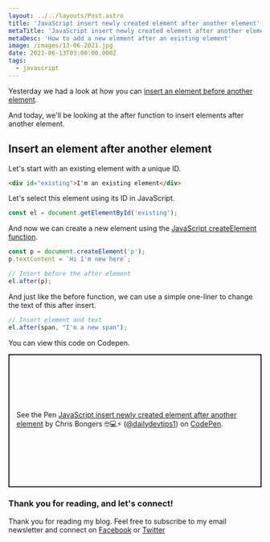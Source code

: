 ```yaml
---
layout: ../../layouts/Post.astro
title: 'JavaScript insert newly created element after another element'
metaTitle: 'JavaScript insert newly created element after another element'
metaDesc: 'How to add a new element after an existing element'
image: /images/13-06-2021.jpg
date: 2021-06-13T03:00:00.000Z
tags:
  - javascript
---
```


Yesterday we had a look at how you can [insert an element before another element](https://daily-dev-tips.com/posts/javascript-insert-newly-created-element-before-another-element/).

And today, we'll be looking at the after function to insert elements after another element.

## Insert an element after another element

Let's start with an existing element with a unique ID.

```html
<div id="existing">I'm an existing element</div>
```

Let's select this element using its ID in JavaScript.

```js
const el = document.getElementById('existing');
```

And now we can create a new element using the [JavaScript createElement function](https://daily-dev-tips.com/posts/javascript-creating-a-new-element/).

```js
const p = document.createElement('p');
p.textContent = `Hi I'm new here`;

// Insert before the after element
el.after(p);
```

And just like the before function, we can use a simple one-liner to change the text of this after insert.

```js
// Insert element and text
el.after(span, "I'm a new span");
```

You can view this code on Codepen.

<p class="codepen" data-height="265" data-theme-id="dark" data-default-tab="js,result" data-user="dailydevtips1" data-slug-hash="NWpBYyq" style="height: 265px; box-sizing: border-box; display: flex; align-items: center; justify-content: center; border: 2px solid; margin: 1em 0; padding: 1em;" data-pen-title="JavaScript insert newly created element after another element">
  <span>See the Pen <a href="https://codepen.io/dailydevtips1/pen/NWpBYyq">
  JavaScript insert newly created element after another element</a> by Chris Bongers 🤓💻⚡️ (<a href="https://codepen.io/dailydevtips1">@dailydevtips1</a>)
  on <a href="https://codepen.io">CodePen</a>.</span>
</p>
<script async defer src="https://cpwebassets.codepen.io/assets/embed/ei.js"></script>

### Thank you for reading, and let's connect!

Thank you for reading my blog. Feel free to subscribe to my email newsletter and connect on [Facebook](https://www.facebook.com/DailyDevTipsBlog) or [Twitter](https://twitter.com/DailyDevTips1)

